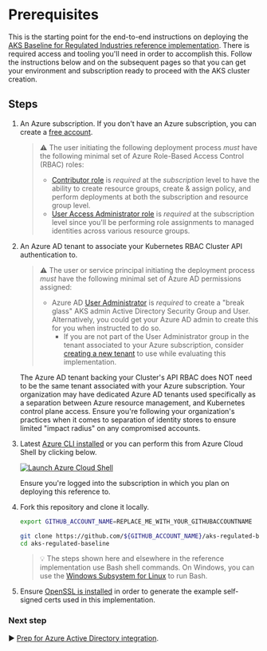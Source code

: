 # Prerequisites

This is the starting point for the end-to-end instructions on deploying the [AKS Baseline for Regulated Industries reference implementation](./README.md). There is required access and tooling you'll need in order to accomplish this. Follow the instructions below and on the subsequent pages so that you can get your environment and subscription ready to proceed with the AKS cluster creation.

## Steps

1. An Azure subscription. If you don't have an Azure subscription, you can create a [free account](https://azure.microsoft.com/free).

   > :warning: The user initiating the following deployment process _must_ have the following minimal set of Azure Role-Based Access Control (RBAC) roles:
   >
   > * [Contributor role](https://docs.microsoft.com/azure/role-based-access-control/built-in-roles#contributor) is _required_ at the _subscription_ level to have the ability to create resource groups, create & assign policy, and perform deployments at both the subscription and resource group level.
   > * [User Access Administrator role](https://docs.microsoft.com/azure/role-based-access-control/built-in-roles#user-access-administrator) is _required_ at the subscription level since you'll be performing role assignments to managed identities across various resource groups.

1. An Azure AD tenant to associate your Kubernetes RBAC Cluster API authentication to.

   > :warning: The user or service principal initiating the deployment process _must_ have the following minimal set of Azure AD permissions assigned:
   >
   > * Azure AD [User Administrator](https://docs.microsoft.com/azure/active-directory/users-groups-roles/directory-assign-admin-roles#user-administrator-permissions) is _required_ to create a "break glass" AKS admin Active Directory Security Group and User. Alternatively, you could get your Azure AD admin to create this for you when instructed to do so.
   >   * If you are not part of the User Administrator group in the tenant associated to your Azure subscription, consider [creating a new tenant](https://docs.microsoft.com/azure/active-directory/fundamentals/active-directory-access-create-new-tenant#create-a-new-tenant-for-your-organization) to use while evaluating this implementation.

   The Azure AD tenant backing your Cluster's API RBAC does NOT need to be the same tenant associated with your Azure subscription. Your organization may have dedicated Azure AD tenants used specifically as a separation between Azure resource management, and Kubernetes control plane access. Ensure you're following your organization's practices when it comes to separation of identity stores to ensure limited "impact radius" on any compromised accounts.

1. Latest [Azure CLI installed](https://docs.microsoft.com/cli/azure/install-azure-cli?view=azure-cli-latest) or you can perform this from Azure Cloud Shell by clicking below.

   [![Launch Azure Cloud Shell](https://docs.microsoft.com/azure/includes/media/cloud-shell-try-it/launchcloudshell.png)](https://shell.azure.com)

   Ensure you're logged into the subscription in which you plan on deploying this reference to.

1. Fork this repository and clone it locally.

   ```bash
   export GITHUB_ACCOUNT_NAME=REPLACE_ME_WITH_YOUR_GITHUBACCOUNTNAME

   git clone https://github.com/${GITHUB_ACCOUNT_NAME}/aks-regulated-baseline.git
   cd aks-regulated-baseline
   ```

   > :bulb: The steps shown here and elsewhere in the reference implementation use Bash shell commands. On Windows, you can use the [Windows Subsystem for Linux](https://docs.microsoft.com/windows/wsl/about#what-is-wsl-2) to run Bash.

1. Ensure [OpenSSL is installed](https://github.com/openssl/openssl#download) in order to generate the example self-signed certs used in this implementation.

### Next step

:arrow_forward: [Prep for Azure Active Directory integration](./03-aad.md).
